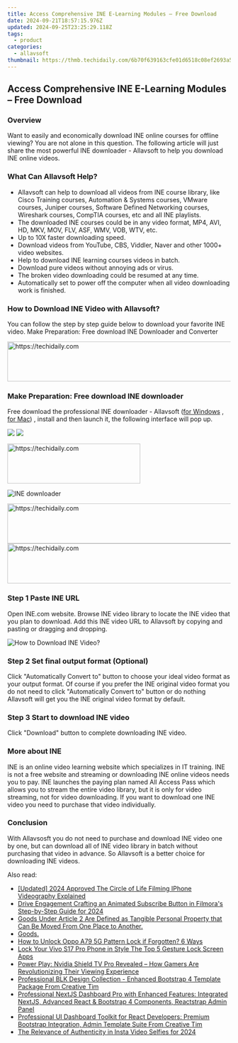 ```yaml
---
title: Access Comprehensive INE E-Learning Modules – Free Download
date: 2024-09-21T18:57:15.976Z
updated: 2024-09-25T23:25:29.118Z
tags:
  - product
categories:
  - allavsoft
thumbnail: https://thmb.techidaily.com/6b70f639163cfe01d6518c08ef2693a5f686b7373d5c47d7a53f258bef450907.jpg
---
```


## Access Comprehensive INE E-Learning Modules – Free Download

### Overview

Want to easily and economically download INE online courses for offline viewing? You are not alone in this question. The following article will just share the most powerful INE downloader - Allavsoft to help you download INE online videos.

### What Can Allavsoft Help?

* Allavsoft can help to download all videos from INE course library, like Cisco Training courses, Automation & Systems courses, VMware courses, Juniper courses, Software Defined Networking courses, Wireshark courses, CompTIA courses, etc and all INE playlists.
* The downloaded INE courses could be in any video format, MP4, AVI, HD, MKV, MOV, FLV, ASF, WMV, VOB, WTV, etc.
* Up to 10X faster downloading speed.
* Download videos from YouTube, CBS, Viddler, Naver and other 1000+ video websites.
* Help to download INE learning courses videos in batch.
* Download pure videos without annoying ads or virus.
* The broken video downloading could be resumed at any time.
* Automatically set to power off the computer when all video downloading work is finished.

### How to Download INE Video with Allavsoft?

You can follow the step by step guide below to download your favorite INE video. Make Preparation: Free download INE Downloader and Converter

<!-- affiliate ads begin -->
<a href="https://wigfever.sjv.io/c/5597632/2014854/22899" target="_top" id="2014854">
  <img src="//a.impactradius-go.com/display-ad/22899-2014854" border="0" alt="https://techidaily.com" width="728" height="90"/>
</a>
<img height="0" width="0" src="https://wigfever.sjv.io/i/5597632/2014854/22899" style="position:absolute;visibility:hidden;" border="0" />
<!-- affiliate ads end -->

### Make Preparation: Free download INE downloader

Free download the professional INE downloader - Allavsoft ([for Windows](https://tools.techidaily.com/allavsoft/products/) , [for Mac](https://tools.techidaily.com/allavsoft/products/)) , install and then launch it, the following interface will pop up.

[![](https://www.allavsoft.com/how-to/../images/how-to/free-download-win.jpg)](https://tools.techidaily.com/allavsoft/products/) [![](https://www.allavsoft.com/how-to/../images/how-to/free-download-mac.jpg)](https://tools.techidaily.com/allavsoft/products/)

<!-- affiliate ads begin -->
<a href="https://laganoo.pxf.io/c/5597632/1528700/16446" target="_top" id="1528700">
  <img src="//a.impactradius-go.com/display-ad/16446-1528700" border="0" alt="https://techidaily.com" width="300" height="90"/>
</a>
<img height="0" width="0" src="https://laganoo.pxf.io/i/5597632/1528700/16446" style="position:absolute;visibility:hidden;" border="0" />
<!-- affiliate ads end -->

![INE downloader](https://www.allavsoft.com/how-to/../images/allavsoft/screen-shot-600.jpg)

<!-- affiliate ads begin -->
<a href="https://appsumo.8odi.net/c/5597632/2037355/7443" target="_top" id="2037355">
  <img src="//a.impactradius-go.com/display-ad/7443-2037355" border="0" alt="https://techidaily.com" width="728" height="90"/>
</a>
<img height="0" width="0" src="https://appsumo.8odi.net/i/5597632/2037355/7443" style="position:absolute;visibility:hidden;" border="0" />
<!-- affiliate ads end -->

<!-- affiliate ads begin -->
<a href="https://appsumo.8odi.net/c/5597632/2052063/7443" target="_top" id="2052063">
  <img src="//a.impactradius-go.com/display-ad/7443-2052063" border="0" alt="https://techidaily.com" width="728" height="90"/>
</a>
<img height="0" width="0" src="https://appsumo.8odi.net/i/5597632/2052063/7443" style="position:absolute;visibility:hidden;" border="0" />
<!-- affiliate ads end -->

### Step 1 Paste INE URL

Open INE.com website. Browse INE video library to locate the INE video that you plan to download. Add this INE video URL to Allavsoft by copying and pasting or dragging and dropping.

![How to Download INE Video?](https://www.allavsoft.com/how-to/../images/how-to/download-rtmp-video/download-rtmp-video.jpg)

### Step 2 Set final output format (Optional)

Click "Automatically Convert to" button to choose your ideal video format as your output format. Of course if you prefer the INE original video format you do not need to click "Automatically Convert to" button or do nothing Allavsoft will get you the INE original video format by default.

### Step 3 Start to download INE video

Click "Download" button to complete downloading INE video.

### More about INE

INE is an online video learning website which specializes in IT training. INE is not a free website and streaming or downloading INE online videos needs you to pay. INE launches the paying plan named All Access Pass which allows you to stream the entire video library, but it is only for video streaming, not for video downloading. If you want to download one INE video you need to purchase that video individually.

### Conclusion

With Allavsosft you do not need to purchase and download INE video one by one, but can download all of INE video library in batch without purchasing that video in advance. So Allavsoft is a better choice for downloading INE videos.

<ins class="adsbygoogle"
     style="display:block"
     data-ad-format="autorelaxed"
     data-ad-client="ca-pub-7571918770474297"
     data-ad-slot="1223367746"></ins>

<ins class="adsbygoogle"
     style="display:block"
     data-ad-client="ca-pub-7571918770474297"
     data-ad-slot="8358498916"
     data-ad-format="auto"
     data-full-width-responsive="true"></ins>

<span class="atpl-alsoreadstyle">Also read:</span>
<div><ul>
<li><a href="https://facebook-videos.techidaily.com/updated-2024-approved-the-circle-of-life-filming-iphone-videography-explained/"><u>[Updated] 2024 Approved The Circle of Life Filming IPhone Videography Explained</u></a></li>
<li><a href="https://youtube-videos.techidaily.com/drive-engagement-crafting-an-animated-subscribe-button-in-filmoras-step-by-step-guide-for-2024/"><u>Drive Engagement Crafting an Animated Subscribe Button in Filmora's Step-by-Step Guide for 2024</u></a></li>
<li><a href="https://fox-pages.techidaily.com/goods-under-article-2-are-defined-as-tangible-personal-property-that-can-be-moved-from-one-place-to-another/"><u>Goods Under Article 2 Are Defined as Tangible Personal Property that Can Be Moved From One Place to Another.</u></a></li>
<li><a href="https://fox-pages.techidaily.com/goods/"><u>Goods.</u></a></li>
<li><a href="https://android-unlock.techidaily.com/how-to-unlock-oppo-a79-5g-pattern-lock-if-forgotten-6-ways-by-drfone-android/"><u>How to Unlock Oppo A79 5G Pattern Lock if Forgotten? 6 Ways</u></a></li>
<li><a href="https://android-unlock.techidaily.com/lock-your-vivo-s17-pro-phone-in-style-the-top-5-gesture-lock-screen-apps-by-drfone-android/"><u>Lock Your Vivo S17 Pro Phone in Style The Top 5 Gesture Lock Screen Apps</u></a></li>
<li><a href="https://buynow-reviews.techidaily.com/power-play-nvidia-shield-tv-pro-revealed-how-gamers-are-revolutionizing-their-viewing-experience/"><u>Power Play: Nvidia Shield TV Pro Revealed – How Gamers Are Revolutionizing Their Viewing Experience</u></a></li>
<li><a href="https://fox-pages.techidaily.com/professional-blk-design-collection-enhanced-bootstrap-4-template-package-from-creative-tim/"><u>Professional BLK Design Collection - Enhanced Bootstrap 4 Template Package From Creative Tim</u></a></li>
<li><a href="https://fox-pages.techidaily.com/professional-nextjs-dashboard-pro-with-enhanced-features-integrated-nextjs-advanced-react-and-bootstrap-4-components-reactstrap-admin-panel/"><u>Professional NextJS Dashboard Pro with Enhanced Features: Integrated NextJS, Advanced React & Bootstrap 4 Components, Reactstrap Admin Panel</u></a></li>
<li><a href="https://fox-pages.techidaily.com/professional-ui-dashboard-toolkit-for-react-developers-premium-bootstrap-integration-admin-template-suite-from-creative-tim/"><u>Professional UI Dashboard Toolkit for React Developers: Premium Bootstrap Integration, Admin Template Suite From Creative Tim</u></a></li>
<li><a href="https://instagram-videos.techidaily.com/the-relevance-of-authenticity-in-insta-video-selfies-for-2024/"><u>The Relevance of Authenticity in Insta Video Selfies for 2024</u></a></li>
</ul></div>

